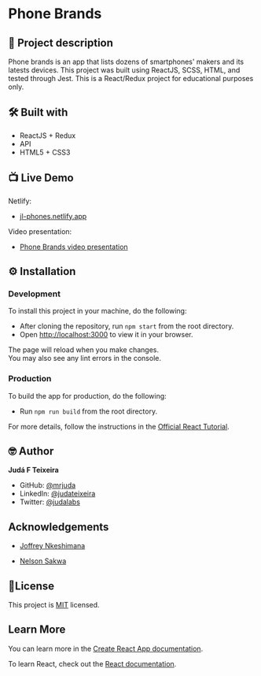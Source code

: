# Phone Brands
## 📑 Project description

Phone brands is an app that lists dozens of smartphones' makers and its latests devices. This project was built using ReactJS, SCSS, HTML, and tested through Jest.
This is a React/Redux project for educational purposes only.

## 🛠 Built with
- ReactJS + Redux
- API
- HTML5 + CSS3

## 📺 Live Demo
Netlify:
- [jl-phones.netlify.app](https://jl-phones.netlify.app/ "JL's Phone Brands' live version")

Video presentation:
- [Phone Brands video presentation](https://www.loom.com/share/e085bfdefec74a2f8ef06d5601cda60d)

## ⚙️ Installation

### Development
To install this project in your machine, do the following:
- After cloning the repository, run `npm start` from the root directory.
- Open [http://localhost:3000](http://localhost:3000) to view it in your browser.

The page will reload when you make changes.\
You may also see any lint errors in the console.

### Production
To build the app for production, do the following:
- Run `npm run build` from the root directory.

For more details, follow the instructions in the [Official React Tutorial](https://create-react-app.dev/docs/deployment/).

## 🤓 Author
**Judá F Teixeira**
- GitHub: [@mrjuda](https://github.com/mrjuda "Judá Teixeira's GitHub profile")
- LinkedIn: [@judateixeira](https://www.linkedin.com/in/judateixeira "Judá Teixeira's Linkedin profile")
- Twitter: [@judalabs](https://twitter.com/judalabs "Judá Teixeira's Twitter profile")

## Acknowledgements
- [Joffrey Nkeshimana](https://github.com/joffreynk "Joffrey's GitHub profile")

- [Nelson Sakwa](https://www.behance.net/sakwadesignstudio "Nelson's Behance's Profile")

## 📝License
This project is [MIT](https://github.com/mrjuda/phone/blob/groupwork/LICENSE) licensed.

## Learn More

You can learn more in the [Create React App documentation](https://facebook.github.io/create-react-app/docs/getting-started).

To learn React, check out the [React documentation](https://reactjs.org/).
